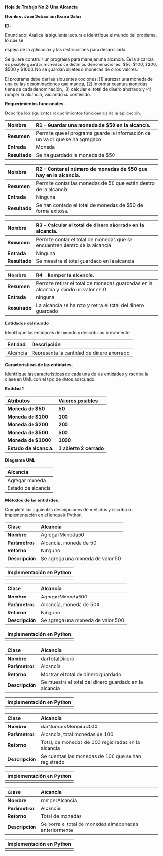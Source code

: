 ﻿**Hoja de Trabajo No 2: Una Alcancía** 

**Nombre: Juan Sebastián Ibarra Salas**	

**ID:**

Enunciado: Analice la siguiente lectura e identifique el mundo del problema, lo que se 

espera de la aplicación y las restricciones para desarrollarla. 

Se quiere construir un programa para manejar una alcancía. En la alcancía es posible guardar monedas de distintas denominaciones: $50, $100, $200, $500 y $1000. No se guardan billetes o monedas de otros valores. 

El programa debe dar las siguientes opciones: (1) agregar una moneda de una de las denominaciones que maneja, (2) informar cuantas monedas tiene de cada denominación, (3) calcular el total de dinero ahorrado y (4) romper la alcancía, vaciando su contenido. 

**Requerimientos funcionales.** 

Describa los siguientes requerimientos funcionales de la aplicación. 

|**Nombre** |R1 – Guardar una moneda de $50 en la alcancía.|
| :- | :- |
|**Resumen**|Permite que el programa guarde la información de un valor que se ha agregado |
|**Entrada**|Moneda|
|**Resultado**|Se ha guardado la moneda de $50|

|**Nombre**|R2 – Contar el número de monedas de $50 que hay en la alcancía. |
| :- | :- |
|**Resumen**|Permite contar las monedas de 50 que están dentro de la alcancía.|
|**Entrada**|Ninguna|
|**Resultado**|Se han contado el total de monedas de $50 de forma exitosa.|

|**Nombre** |R3 – Calcular el total de dinero ahorrado en la alcancía. |
| :- | :- |
|**Resumen**|Permite contar el total de monedas que se encuentren dentro de la alcancía |
|**Entrada**|Ninguna|
|**Resultado**|Se muestra el total guardado en la alcancía|

|**Nombre**|R4 – Romper la alcancía. |
| :- | :- |
|**Resumen**|Permite retirar el total de monedas guardadas en la alcancía y dando un valor de 0|
|**Entrada**|ninguna|
|**Resultado**|La alcancía se ha roto y retira el total del dinero guardado |

**Entidades del mundo.** 

Identifique las entidades del mundo y descríbalas brevemente. 

|**Entidad**|**Descripción**|
| :- | :- |
|Alcancía|Representa la cantidad de dinero ahorrado.|

**Características de las entidades.** 

Identifique las características de cada una de las entidades y escriba la clase en UML con el tipo de datos adecuado. 

**Entidad 1**

|**Atributos**|**Valores posibles**|
| :- | :- |
|**Moneda de $50**|**50**|
|**Moneda de $100**|**100**|
|**Moneda de $200**|**200**|
|**Moneda de $500**|**500**|
|**Moneda de $1000**|**1000**|
|**Estado de alcancía.**|**1 abierto 2 cerrado**|


**Diagrama UML**

|Alcancía|
| :- |
|Agregar moneda|
|Estado de alcancía |

**Métodos de las entidades.** 

Complete las siguientes descripciones de métodos y escriba su implementación en el lenguaje Python.

|**Clase** |Alcancía|
| :- | :- |
|**Nombre** |AgregarMoneda50|
|**Parámetros**|Alcancía, moneda de 50|
|**Retorno**|Ninguno |
|**Descripción**|Se agrega una moneda de valor 50|



|**Implementación en Python** |
| :- |
||

|**Clase** |Alcancía|
| :- | :- |
|**Nombre** |AgregarMoneda500|
|**Parámetros**|Alcancía, moneda de 500|
|**Retorno**|Ninguno|
|**Descripción**|Se agrega una moneda de valor 500|



|**Implementación en Python** |
| :- |
||

|**Clase** |Alcancía|
| :- | :- |
|**Nombre** |darTotalDinero|
|**Parámetros**|Alcancía|
|**Retorno**|Mostrar el total de dinero guardado |
|**Descripción**|Se muestra el total del dinero guardado en la alcancía |



|**Implementación en Python** |
| :- |
||

|**Clase** |Alcancía|
| :- | :- |
|**Nombre** |darNumeroMonedas100 |
|**Parámetros**|Alcancía, total monedas de 100|
|**Retorno**|Total, de monedas de 100 registradas en la alcancía |
|**Descripción**|Se cuentan las monedas de 100 que se han registrado |



|**Implementación en Python** |
| :- |
||

|**Clase** |Alcancía|
| :- | :- |
|**Nombre** |romperAlcancia|
|**Parámetros**|Alcancia|
|**Retorno**|Total de monedas |
|**Descripción**|Se borra el total de monedas almacenadas anteriormente|



|**Implementación en Python** |
| :- |
||


